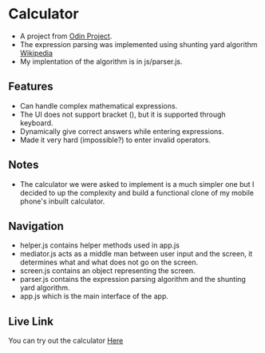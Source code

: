 # Calculator
- A project from [Odin Project](https://www.theodinproject.com).
- The expression parsing was implemented using shunting yard algorithm [Wikipedia](https://wiki.com)
- My implentation of the algorithm is in js/parser.js.

## Features
- Can handle complex mathematical expressions.
- The UI does not support bracket (), but it is supported through keyboard.
- Dynamically give correct answers while entering expressions.
- Made it very hard (impossible?) to enter invalid operators.

## Notes
- The calculator we were asked to implement is a much simpler one but I decided to up the complexity and build a functional clone of my mobile phone's inbuilt calculator.

## Navigation
- helper.js contains helper methods used in app.js
- mediator.js acts as a middle man between user input and the screen, it determines what and what does not go on the screen.
- screen.js contains an object representing the screen.
- parser.js contains the expression parsing algorithm and the shunting yard algorithm.
- app.js which is the main interface of the app.

## Live Link
You can try out the calculator [Here](https://samswag01.github.io/calculator/)
